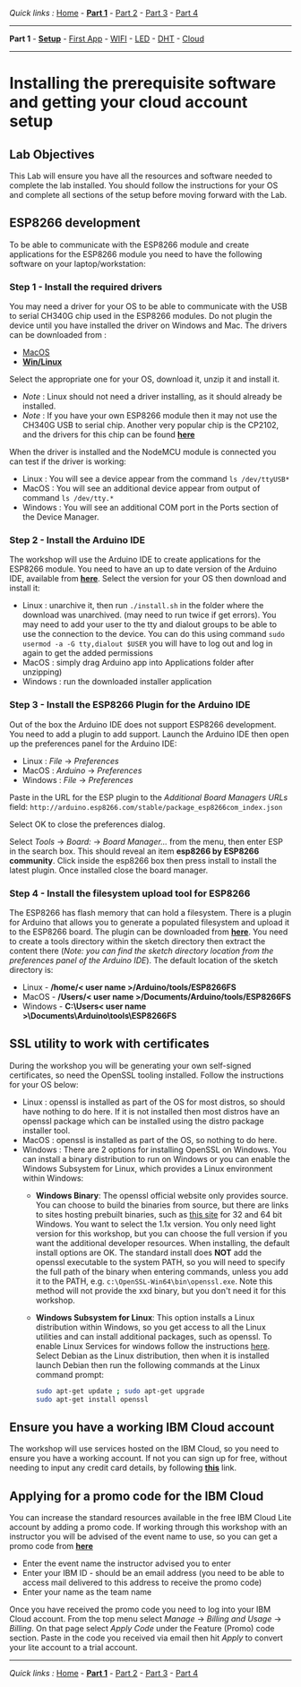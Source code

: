 *Quick links :*
[Home](/README.md) - [**Part 1**](/part1/README.md) - [Part 2](/part2/README.md) - [Part 3](/part3/README.md) - [Part 4](/part4/README.md)
***
**Part 1** - [**Setup**](/part1/PREREQ.md) - [First App](/part1/FIRSTAPP.md) - [WIFI](/part1/WIFI.md) - [LED](/part1/LED.md) - [DHT](/part1/DHT.md) - [Cloud](/part1/IOTCLOUD.md)
***

# Installing the prerequisite software and getting your cloud account setup

## Lab Objectives

This Lab will ensure you have all the resources and software needed to complete the lab installed.  You should follow the instructions for your OS and complete all sections of the setup before moving forward with the Lab.

## ESP8266 development

To be able to communicate with the ESP8266 module and create applications for the ESP8266 module you need to have the following software on your laptop/workstation:

### Step 1 - Install the required drivers

You may need a driver for your OS to be able to communicate with the USB to serial CH340G chip used in the ESP8266 modules.  Do not plugin the device until you have installed the driver on Windows and Mac.  The drivers can be downloaded from :

- [MacOS](http://www.wch.cn/downfile/178)
- [**Win/Linux**](https://github.com/nodemcu/nodemcu-devkit/tree/master/Drivers)

Select the appropriate one for your OS, download it, unzip it and install it.

- *Note* : Linux should not need a driver installing, as it should already be installed.
- *Note* : If you have your own ESP8266 module then it may not use the CH340G USB to serial chip.  Another very popular chip is the CP2102, and the drivers for this chip can be found [**here**](https://www.silabs.com/products/development-tools/software/usb-to-uart-bridge-vcp-drivers)

When the driver is installed and the NodeMCU module is connected you can test if the driver is working:

- Linux : You will see a device appear from the command `ls /dev/ttyUSB*`
- MacOS : You will see an additional device appear from output of command `ls /dev/tty.*`
- Windows : You will see an additional COM port in the Ports section of the Device Manager.

### Step 2 - Install the Arduino IDE

The workshop will use the Arduino IDE to create applications for the ESP8266 module.   You need to have an up to date version of the Arduino IDE, available from [**here**](https://www.arduino.cc/en/Main/Software).  Select the version for your OS then download and install it:

- Linux : unarchive it, then run `./install.sh` in the folder where the download was unarchived. (may need to run twice if get errors).  You may need to add your user to the tty and dialout groups to be able to use the connection to the device.  You can do this using command `sudo usermod -a -G tty,dialout $USER` you will have to log out and log in again to get the added permissions
- MacOS : simply drag Arduino app into Applications folder after unzipping)
- Windows : run the downloaded installer application

### Step 3 - Install the ESP8266 Plugin for the Arduino IDE

Out of the box the Arduino IDE does not support ESP8266 development.  You need to add a plugin to add support.  Launch the Arduino IDE then open up the preferences panel for the Arduino IDE:

- Linux : *File* -> *Preferences*
- MacOS : *Arduino* -> *Preferences*
- Windows : *File* -> *Preferences*

Paste in the URL for the ESP plugin to the *Additional Board Managers URLs* field: `http://arduino.esp8266.com/stable/package_esp8266com_index.json`

Select OK to close the preferences dialog.

Select *Tools* -> *Board:* -> *Board Manager...* from the menu, then enter ESP in the search box.  This should reveal an item **esp8266 by ESP8266 community**.  Click inside the esp8266 box then press install to install the latest plugin.  Once installed close the board manager.

### Step 4 - Install the filesystem upload tool for ESP8266

The ESP8266 has flash memory that can hold a filesystem.  There is a plugin for Arduino that allows you to generate a populated filesystem and upload it to the ESP8266 board.  The plugin can be downloaded from [**here**](https://github.com/esp8266/arduino-esp8266fs-plugin/releases).  You need to create a tools directory within the sketch directory then extract the content there (*Note: you can find the sketch directory location from the preferences panel of the Arduino IDE*).  The default location of the sketch directory is:

- Linux - **/home/< user name >/Arduino/tools/ESP8266FS**
- MacOS - **/Users/< user name >/Documents/Arduino/tools/ESP8266FS**
- Windows - **C:\Users\< user name >\Documents\Arduino\tools\ESP8266FS**

## SSL utility to work with certificates

During the workshop you will be generating your own self-signed certificates, so need the OpenSSL tooling installed.  Follow the instructions for your OS below:

- Linux : openssl is installed as part of the OS for most distros, so should have nothing to do here.  If it is not installed then most distros have an openssl package which can be installed using the distro package installer tool.
- MacOS : openssl is installed as part of the OS, so nothing to do here.
- Windows : There are 2 options for installing OpenSSL on Windows.  You can install a binary distribution to run on Windows or you can enable the Windows Subsystem for Linux, which provides a Linux environment within Windows:
  - **Windows Binary**: The openssl official website only provides source.  You can choose to build the binaries from source, but there are links to sites hosting prebuilt binaries, such as [this site](https://slproweb.com/products/Win32OpenSSL.html) for 32 and 64 bit Windows.  You want to select the 1.1x version.  You only need light version for this workshop, but you can choose the full version if you want the additional developer resources.  When installing, the default install options are OK.  The standard install does **NOT** add the openssl executable to the system PATH, so you will need to specify the full path of the binary when entering commands, unless you add it to the PATH, e.g. `c:\OpenSSL-Win64\bin\openssl.exe`.  Note this method will not provide the xxd binary, but you don't need it for this workshop.
  - **Windows Subsystem for Linux**:  This option installs a Linux distribution within Windows, so you get access to all the Linux utilities and can install additional packages, such as openssl. To enable Linux Services for windows follow the instructions [here](https://docs.microsoft.com/en-us/windows/wsl/install-win10).  Select Debian as the Linux distribution, then when it is installed launch Debian then run the following commands at the Linux command prompt:

    ```bash
    sudo apt-get update ; sudo apt-get upgrade
    sudo apt-get install openssl
    ```

## Ensure you have a working IBM Cloud account

The workshop will use services hosted on the IBM Cloud, so you need to ensure you have a working account. If not you can sign up for free, without needing to input any credit card details, by following [**this**](https://ibm.biz/BdZaRT) link.

## Applying for a promo code for the IBM Cloud

You can increase the standard resources available in the free IBM Cloud Lite account by adding a promo code.  If working through this workshop with an instructor you will be advised of the event name to use, so you can get a promo code from [**here**](http://promocodes.mybluemix.net)

- Enter the event name the instructor advised you to enter
- Enter your IBM ID - should be an email address (you need to be able to access mail delivered to this address to receive the promo code)
- Enter your name as the team name

Once you have received the promo code you need to log into your IBM Cloud account.  From the top menu select *Manage* -> *Billing and Usage* -> *Billing*.  On that page select *Apply Code* under the Feature (Promo) code section.  Paste in the code you received via email then hit *Apply* to convert your lite account to a trial account.

***
*Quick links :*
[Home](/README.md) - [**Part 1**](/part1/README.md) - [Part 2](/part2/README.md) - [Part 3](/part3/README.md) - [Part 4](/part4/README.md)
